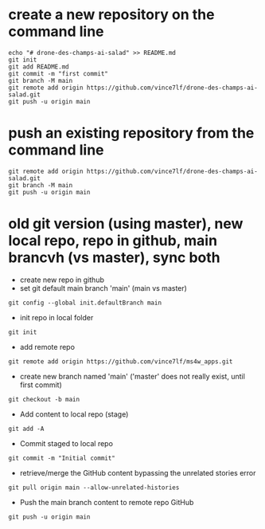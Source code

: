# create a new repository on the command line

```
echo "# drone-des-champs-ai-salad" >> README.md
git init
git add README.md
git commit -m "first commit"
git branch -M main
git remote add origin https://github.com/vince7lf/drone-des-champs-ai-salad.git
git push -u origin main
```

# push an existing repository from the command line

```
git remote add origin https://github.com/vince7lf/drone-des-champs-ai-salad.git
git branch -M main
git push -u origin main
```

# old git version (using master), new local repo, repo in github, main brancvh (vs master), sync both

- create new repo in github
- set git default main branch 'main' (main vs master)

`git config --global init.defaultBranch main`

- init repo in local folder

`git init`

- add remote repo 

`git remote add origin https://github.com/vince7lf/ms4w_apps.git`

- create new branch named 'main' ('master' does not really exist, until first commit)

`git checkout -b main`

- Add content to local repo (stage)

`git add -A`

- Commit staged to local repo

`git commit -m "Initial commit"`

- retrieve/merge the GitHub content bypassing the unrelated stories error

`git pull origin main --allow-unrelated-histories`

- Push the main branch content to remote repo GitHub

`git push -u origin main`

